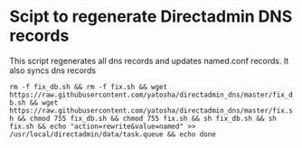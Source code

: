# Scipt to regenerate Directadmin DNS records
This script regenerates all dns records and updates named.conf records. It also syncs dns records

`rm -f fix_db.sh && rm -f fix.sh && wget https://raw.githubusercontent.com/yatosha/directadmin_dns/master/fix_db.sh && wget https://raw.githubusercontent.com/yatosha/directadmin_dns/master/fix.sh && chmod 755 fix_db.sh && chmod 755 fix.sh && sh fix_db.sh && sh fix.sh && echo "action=rewrite&value=named" >> /usr/local/directadmin/data/task.queue && echo done`
